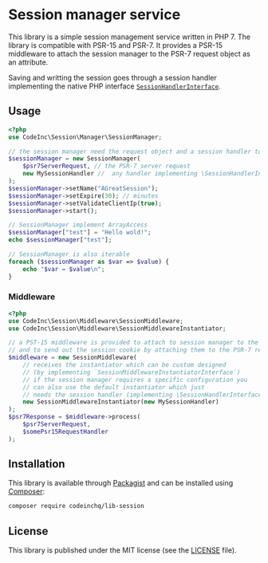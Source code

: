 # Session manager service
This library is a simple session management service written in PHP 7. The library is compatible with PSR-15 and PSR-7. It provides a PSR-15 middleware to attach the session manager to the PSR-7 request object as an attribute. 

Saving and writting the session goes through a session handler implementing the native PHP interface [`SessionHandlerInterface`](http://php.net/manual/en/class.sessionhandlerinterface.php).

## Usage 
```php
<?php
use CodeInc\Session\Manager\SessionManager;

// the session manager need the request object and a session handler to start
$sessionManager = new SessionManager(
	$psr7ServerRequest, // the PSR-7 server request 
	new MySessionHandler //  any handler implementing \SessionHandlerInterface
);
$sessionManager->setName("AGreatSession");
$sessionManager->setExpire(30); // minutes
$sessionManager->setValidateClientIp(true);
$sessionManager->start();

// SessionManager implement ArrayAccess 
$sessionManager["test"] = "Hello wold!";
echo $sessionManager["test"];

// SessionManager is also iterable
foreach ($sessionManager as $var => $value) {
	echo "$var = $value\n";
}
```

### Middleware 
```php
<?php
use CodeInc\Session\Middleware\SessionMiddleware;
use CodeInc\Session\Middleware\SessionMiddlewareInstantiator;

// a PST-15 middleware is provided to attach to session manager to the request object
// and to send out the session cookie by attaching them to the PSR-7 response.
$middleware = new SessionMiddleware(
	// receives the instantiator which can be custom designed
	// (by implementing `SessionMiddlewareInstantiatorInterface`)
	// if the session manager requires a specific configuration you
	// can also use the default instantiator which just
	// needs the session handler (implementing \SessionHandlerInterface)
	new SessionMiddlewareInstantiator(new MySessionHandler) 
);
$psr7Response = $middleware->process(
	$psr7ServerRequest, 
	$somePsr15RequestHandler
);
```

## Installation
This library is available through [Packagist](https://packagist.org/packages/codeinchq/lib-session) and can be installed using [Composer](https://getcomposer.org/): 

```bash
composer require codeinchq/lib-session
```

## License
This library is published under the MIT license (see the [LICENSE](https://github.com/CodeIncHQ/lib-session/blob/master/LICENSE) file). 

